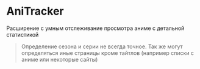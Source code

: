 # AniTracker
Расширение с умным отслеживание просмотра аниме с детальной статистикой 

> Определение сезона и серии не всегда точное. Так же могут определяться иные страницы кроме тайтлов (например списки с аниме или некоторые сайты)
